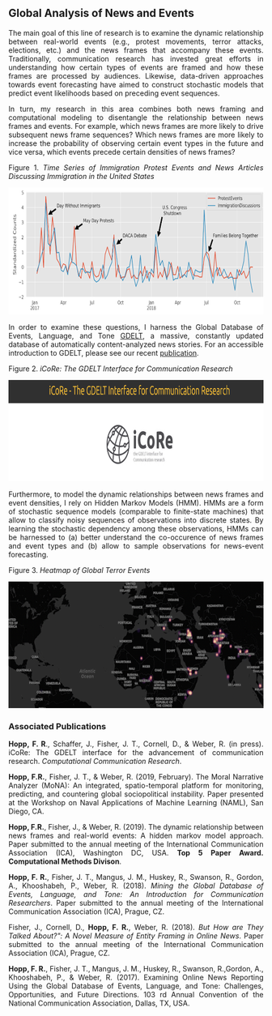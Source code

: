 <div style="text-align: justify" markdown="1">


## Global Analysis of News and Events

The main goal of this line of research is to examine the dynamic relationship between real-world events (e.g., protest movements, terror attacks, elections, etc.) and the news frames that accompany these events. Traditionally, communication research has invested great efforts in understanding how certain types of events are framed and how these frames are processed by audiences. Likewise, data-driven approaches towards event forecasting have aimed to construct stochastic models that predict event likelihoods based on preceding event sequences.

In turn, my research in this area combines both news framing and computational modeling to disentangle the relationship between news frames and events. For example, which news frames are more likely to drive subsequent news frame sequences? Which news frames are more likely to increase the probability of observing certain event types in the future and vice versa, which events precede certain densities of news frames?

Figure 1.
*Time Series of Immigration Protest Events and News Articles Discussing Immigration in the United States*

 <img src="symbols/ts1_gdelt.png" alt="Figure1" style="width: 630px; height:250px">

In order to examine these questions, I harness the Global Database of Events, Language, and Tone [GDELT](https://www.gdeltproject.org/), a massive, constantly updated database of automatically content-analyzed news stories. For an accessible introduction to GDELT, please see our recent [publication]().

Figure 2.
*iCoRe: The GDELT Interface for Communication Research*

 <img src="symbols/icore.png" alt="Figure1" style="width: 630px; height:200px">

Furthermore, to model the dynamic relationships between news frames and event densities, I rely on Hidden Markov Models (HMM). HMMs are a form of stochastic sequence models (comparable to finite-state machines) that allow to classify noisy sequences of observations into discrete states. By learning the stochastic dependency among these observations, HMMs can be harnessed to (a) better understand the co-occurence of news frames and event types and (b) allow to sample observations for news-event forecasting.

Figure 3.
*Heatmap of Global Terror Events*

<img src="symbols/map.png" alt="Figure1" style="width: 630px; height:250px">


### Associated Publications

**Hopp, F. R**., Schaffer, J., Fisher, J. T., Cornell, D., & Weber, R. (in press). iCoRe: The GDELT interface for the advancement of communication research. _Computational Communication Research_.

**Hopp, F.R.**, Fisher, J. T., & Weber, R. (2019, February). The Moral Narrative Analyzer (MoNA): An integrated, spatio-temporal platform for monitoring, predicting, and countering global sociopolitical instability. Paper presented at the Workshop on Naval Applications of Machine Learning (NAML), San Diego, CA.

**Hopp, F.R.**, Fisher, J., & Weber, R. (2019). The dynamic relationship between news frames and real-world events: A hidden markov model approach. Paper submitted to the annual meeting of the International Communication Association (ICA), Washington DC, USA. **Top 5 Paper Award. Computational Methods Divison**.

**Hopp, F. R.**, Fisher, J. T., Mangus, J. M., Huskey, R., Swanson, R., Gordon, A., Khooshabeh, P., Weber, R. (2018). _Mining the Global Database of Events, Language, and Tone: An Introduction for Communication Researchers_. Paper submitted to the annual meeting of the International Communication Association (ICA), Prague, CZ.

Fisher, J., Cornell, D., **Hopp, F. R.**, Weber, R. (2018). _But How are They Talked About?": A Novel Measure of Entity Framing in Online News_. Paper submitted to the annual meeting of the International Communication Association (ICA), Prague, CZ.

**Hopp, F. R.**, Fisher, J. T., Mangus, J. M., Huskey, R., Swanson, R.,Gordon, A., Khooshabeh, P., & Weber, R. (2017). Examining Online News Reporting Using the Global Database of Events, Language, and Tone: Challenges, Opportunities, and Future Directions. 103 rd Annual Convention of the National Communication Association, Dallas, TX, USA.

